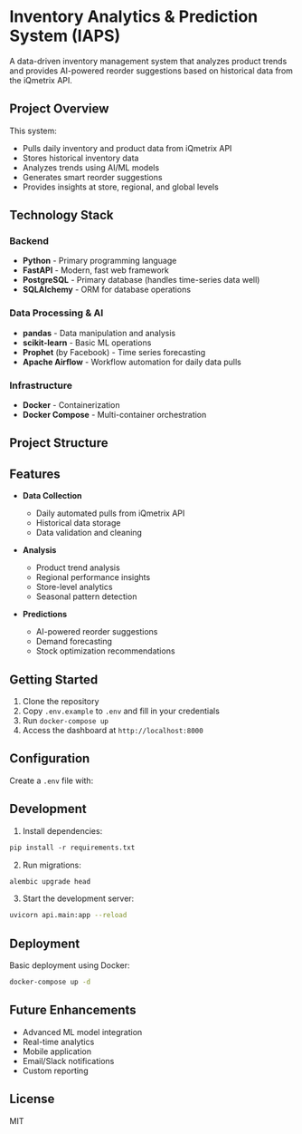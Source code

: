 # Inventory Analytics & Prediction System (IAPS)

A data-driven inventory management system that analyzes product trends and provides AI-powered reorder suggestions based on historical data from the iQmetrix API.

## Project Overview

This system:
- Pulls daily inventory and product data from iQmetrix API
- Stores historical inventory data
- Analyzes trends using AI/ML models
- Generates smart reorder suggestions
- Provides insights at store, regional, and global levels

## Technology Stack

### Backend
- **Python** - Primary programming language
- **FastAPI** - Modern, fast web framework
- **PostgreSQL** - Primary database (handles time-series data well)
- **SQLAlchemy** - ORM for database operations

### Data Processing & AI
- **pandas** - Data manipulation and analysis
- **scikit-learn** - Basic ML operations
- **Prophet** (by Facebook) - Time series forecasting
- **Apache Airflow** - Workflow automation for daily data pulls

### Infrastructure
- **Docker** - Containerization
- **Docker Compose** - Multi-container orchestration

## Project Structure

## Features

- **Data Collection**
  - Daily automated pulls from iQmetrix API
  - Historical data storage
  - Data validation and cleaning

- **Analysis**
  - Product trend analysis
  - Regional performance insights
  - Store-level analytics
  - Seasonal pattern detection

- **Predictions**
  - AI-powered reorder suggestions
  - Demand forecasting
  - Stock optimization recommendations

## Getting Started

1. Clone the repository
2. Copy `.env.example` to `.env` and fill in your credentials
3. Run `docker-compose up`
4. Access the dashboard at `http://localhost:8000`

## Configuration

Create a `.env` file with:

## Development

1. Install dependencies:

```bash:README.md
pip install -r requirements.txt
```

2. Run migrations:
```bash
alembic upgrade head
```

3. Start the development server:
```bash
uvicorn api.main:app --reload
```

## Deployment

Basic deployment using Docker:

```bash
docker-compose up -d
```

## Future Enhancements

- Advanced ML model integration
- Real-time analytics
- Mobile application
- Email/Slack notifications
- Custom reporting

## License

MIT
